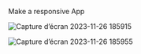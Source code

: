 Make a responsive App

![Capture d’écran 2023-11-26 185915](https://github.com/Meriem-Boussoufa/expense_tracker_app/assets/93092761/2b5b78fb-9788-4308-acac-c40bce1963b9)

![Capture d’écran 2023-11-26 185955](https://github.com/Meriem-Boussoufa/expense_tracker_app/assets/93092761/13ae6f7e-6e83-4365-bb9e-1065f6fb6db9)
